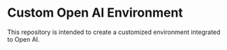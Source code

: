 # Custom Open AI Environment

This repository is intended to create a customized environment integrated to Open AI.

